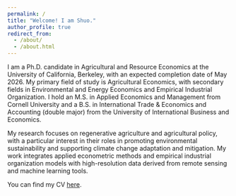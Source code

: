 ```yaml
---
permalink: /
title: "Welcome! I am Shuo."
author_profile: true
redirect_from: 
  - /about/
  - /about.html
---
```


I am a Ph.D. candidate in Agricultural and Resource Economics at the University of California, Berkeley, with an expected completion date of May 2026. My primary field of study is Agricultural Economics, with secondary fields in Environmental and Energy Economics and Empirical Industrial Organization. I hold an M.S. in Applied Economics and Management from Cornell University and a B.S. in International Trade & Economics and Accounting (double major) from the University of International Business and Economics.

My research focuses on regenerative agriculture and agricultural policy, with a particular interest in their roles in promoting environmental sustainability and supporting climate change adaptation and mitigation. My work integrates applied econometric methods and empirical industrial organization models with high-resolution data derived from remote sensing and machine learning tools.

You can find my CV [here](https://shuoy528.github.io/files/CV_ShuoYu.pdf).
